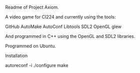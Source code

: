 Readme of Project Axiom.

A video game for CI224 and currently using the tools:

GitHub
AutoMake
AutoConf
Libtools
SDL2
OpenGL
glew

And programmed in C++ using the OpenGL and SDL2 libraries.

Programmed on Ubuntu.

Installation

autoreconf -i
./configure
make
